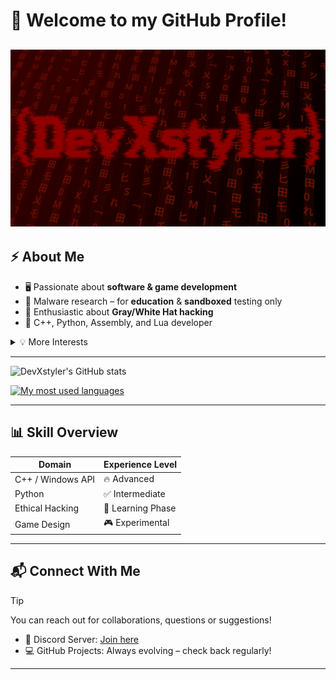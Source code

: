 # 👋 Welcome to my GitHub Profile!


![DevXstyler](DevXstyler.png)
---

## ⚡ About Me

- 🖥️ Passionate about **software & game development**
- 🧠 Malware research – for **education** & **sandboxed** testing only
- 🔐 Enthusiastic about **Gray/White Hat hacking**
- 🧰 C++, Python, Assembly, and Lua developer

<details>
<summary>💡 More Interests</summary>

- Reverse Engineering  
- System Internals  
- Building custom tools  
- Creating experimental projects

</details>

---

![DevXstyler's GitHub stats](https://github-readme-stats.vercel.app/api?username=DevXstyler&show_icons=true&theme=dark)

[![My most used languages](https://github-readme-stats.vercel.app/api/top-langs/?username=DeXstyler&theme=dark)](https://github.com/anuraghazra/github-readme-stats)

---

## 📊 Skill Overview

| Domain              | Experience Level    |
|---------------------|---------------------|
| C++ / Windows API    | 🔥 Advanced          |
| Python               | ✅ Intermediate      |
| Ethical Hacking      | 🧪 Learning Phase    |
| Game Design          | 🎮 Experimental      |

---

## 📬 Connect With Me

> [!TIP]
> You can reach out for collaborations, questions or suggestions!

- 💬 Discord Server: [Join here](https://discord.gg/75W6mXRh5f)
- 💻 GitHub Projects: Always evolving – check back regularly!

---
